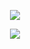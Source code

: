 <p align="center">
  <img class="img" src="https://github-readme-stats.vercel.app/api/top-langs/?username=IAmTheOnion&theme=radical" />
</p>
<p align="center">
  <img class="img" src="https://github.r2v.ch/codewars?user=IAmTheOnion&top_languages=true" />
</p>
